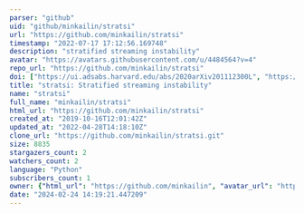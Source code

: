 ```yaml
---
parser: "github"
uid: "github/minkailin/stratsi"
url: "https://github.com/minkailin/stratsi"
timestamp: "2022-07-17 17:12:56.169748"
description: "stratified streaming instability"
avatar: "https://avatars.githubusercontent.com/u/4484564?v=4"
repo_url: "https://github.com/minkailin/stratsi"
doi: ["https://ui.adsabs.harvard.edu/abs/2020arXiv201112300L", "https://ui.adsabs.harvard.edu/abs/2021ascl.soft01018L/abstract"]
title: "stratsi: Stratified streaming instability"
name: "stratsi"
full_name: "minkailin/stratsi"
html_url: "https://github.com/minkailin/stratsi"
created_at: "2019-10-16T12:01:42Z"
updated_at: "2022-04-28T14:18:10Z"
clone_url: "https://github.com/minkailin/stratsi.git"
size: 8835
stargazers_count: 2
watchers_count: 2
language: "Python"
subscribers_count: 1
owner: {"html_url": "https://github.com/minkailin", "avatar_url": "https://avatars.githubusercontent.com/u/4484564?v=4", "login": "minkailin", "type": "User"}
date: "2024-02-24 14:19:21.447209"
---
```

